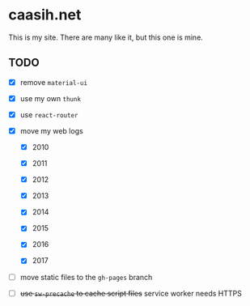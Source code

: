 # caasih.net

This is my site. There are many like it, but this one is mine.

## TODO

  * [x] remove `material-ui`

  * [x] use my own `thunk`

  * [x] use `react-router`

  * [x] move my web logs

    * [x] 2010

    * [x] 2011

    * [x] 2012

    * [x] 2013

    * [x] 2014

    * [x] 2015

    * [x] 2016

    * [x] 2017

  * [ ] move static files to the `gh-pages` branch

  * [ ] ~~use `sw-precache` to cache script files~~ service worker needs HTTPS

